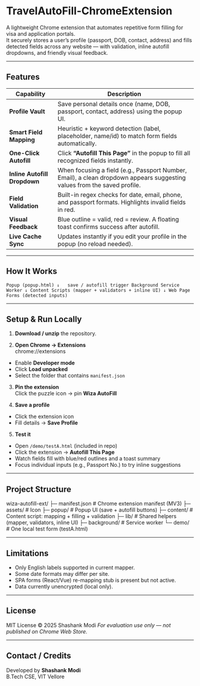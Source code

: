 # TravelAutoFill-ChromeExtension

A lightweight Chrome extension that automates repetitive form filling for visa and application portals.  
It securely stores a user’s profile (passport, DOB, contact, address) and fills detected fields across any website — with validation, inline autofill dropdowns, and friendly visual feedback.

---

## Features

| Capability | Description |
|-------------|--------------|
|  **Profile Vault** | Save personal details once (name, DOB, passport, contact, address) using the popup UI. |
|  **Smart Field Mapping** | Heuristic + keyword detection (label, placeholder, name/id) to match form fields automatically. |
|  **One-Click Autofill** | Click **“Autofill This Page”** in the popup to fill all recognized fields instantly. |
|  **Inline Autofill Dropdown** | When focusing a field (e.g., Passport Number, Email), a clean dropdown appears suggesting values from the saved profile. |
|  **Field Validation** | Built-in regex checks for date, email, phone, and passport formats. Highlights invalid fields in red. |
|  **Visual Feedback** | Blue outline = valid, red = review. A floating toast confirms success after autofill. |
|  **Live Cache Sync** | Updates instantly if you edit your profile in the popup (no reload needed). |

---

## How It Works

`
Popup (popup.html)
↓   save / autofill trigger
Background Service Worker
↓
Content Scripts (mapper + validators + inline UI)
↓
Web Page Forms (detected inputs)
`

---

## Setup & Run Locally

1. **Download / unzip** the repository.  

2. **Open Chrome → Extensions**  
chrome://extensions

- Enable **Developer mode**
- Click **Load unpacked**
- Select the folder that contains `manifest.json`

3. **Pin the extension**  
Click the puzzle icon → pin **Wiza AutoFill**

4. **Save a profile**
- Click the extension icon  
- Fill details → **Save Profile**

5. **Test it**
- Open `/demo/testA.html` (included in repo)  
- Click the extension → **Autofill This Page**  
- Watch fields fill with blue/red outlines and a toast summary  
- Focus individual inputs (e.g., Passport No.) to try inline suggestions

---

## Project Structure

wiza-autofill-ext/
├─ manifest.json              # Chrome extension manifest (MV3)
├─ assets/                    # Icon
├─ popup/                     # Popup UI (save + autofill buttons)
├─ content/                   # Content script: mapping + filling + validation
├─ lib/                       # Shared helpers (mapper, validators, inline UI)
├─ background/                # Service worker
└─ demo/                      # One local test form (testA.html)

---

## Limitations

- Only English labels supported in current mapper.
- Some date formats may differ per site.
- SPA forms (React/Vue) re-mapping stub is present but not active.
- Data currently unencrypted (local only).

---

## License

MIT License © 2025 Shashank Modi
*For evaluation use only — not published on Chrome Web Store.*

---

## Contact / Credits

Developed by **Shashank Modi**  
B.Tech CSE, VIT Vellore  
